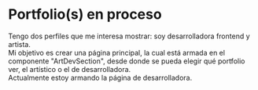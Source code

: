 # Portfolio(s) en proceso

Tengo dos perfiles que me interesa mostrar: soy desarrolladora frontend y artista. </br>
Mi objetivo es crear una página principal, la cual está armada en el componente "ArtDevSection", desde donde se pueda elegir qué portfolio ver, el artístico o el de desarrolladora. </br>
Actualmente estoy armando la página de desarrolladora. 